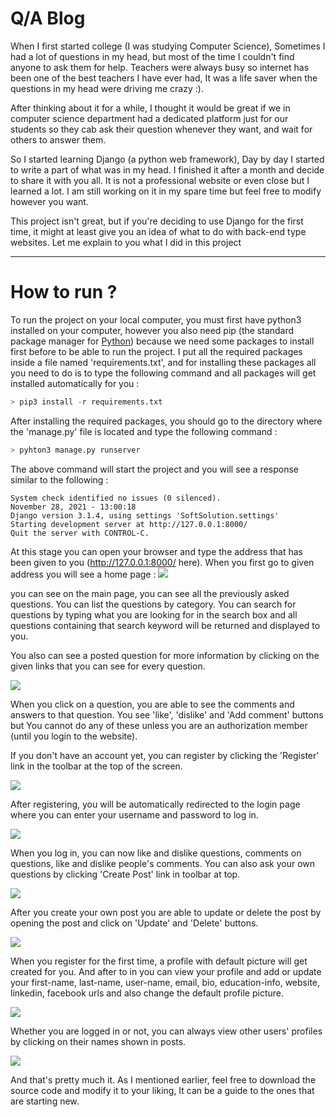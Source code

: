 # Q/A Blog
When I first started college (I was studying Computer Science), Sometimes I had a lot of questions in my head, but most of the time I couldn't find anyone to ask them for help. Teachers were always busy so internet has been one of the best teachers I have ever had, It was a life saver when the questions in my head were driving me crazy :).

After thinking about it for a while, I thought it would be great if we in computer science department had a dedicated platform just for our students so they cab ask their question whenever they want,  and wait for others to answer them. 

So I started learning Django (a python web framework), Day by day I started to write a part of what was in my head. I finished it after a month and decide to share it with you all. It is not a professional website or even close but I learned a lot. I am still working on it in my spare time but feel free to modify however you want.

This project isn't great, but if you're deciding to use Django for the first time, it might at least give you an idea of what to do with back-end type websites. Let me explain to you what I did in this project

---

# How to run ?
To run the project on your local computer, you must first have python3 installed on your computer, however you also need pip (the standard package manager for [Python](https://www.python.org/))  because we need some packages to install first before to be able to run the project. I put all the required packages inside a file named 'requirements.txt', and for installing these packages all you need to do is to type the following command  and all packages will get installed automatically for you :

```python
> pip3 install -r requirements.txt
```

After installing the required packages, you should go to the directory where the 'manage.py' file is located and type the following command :

```python
> pyhton3 manage.py runserver
```

The above command will start the project and you will see a response similar to the following :

```
System check identified no issues (0 silenced).
November 28, 2021 - 13:00:18
Django version 3.1.4, using settings 'SoftSolution.settings'
Starting development server at http://127.0.0.1:8000/
Quit the server with CONTROL-C.
```

At this stage you can open your browser and type the address that has been given to you (http://127.0.0.1:8000/ here). When you first go to given address you will see  a home page :
![](./images/home_page.png)

 you can see on the main page, you can see all the previously asked questions. You can list the questions by category. You can search for questions by typing what you are looking for in the search box and all questions containing that search keyword will be returned and displayed to you.

You also can see a posted question for more information by clicking on the given links that you can see for every question.

![](./images/detailed_page.png)

When you click on a question, you are able to see the comments and answers to that question. You see 'like', 'dislike' and 'Add comment' buttons but You cannot do any of these unless you are an authorization member (until you login to the website).

If you don't have an account yet, you can register by clicking the 'Register' link in the toolbar at the top of the screen.

![](./images/register.png)

After registering, you will be automatically redirected to the login page where you can enter your username and password to log in.

![](./images/login.png)

When you log in,  you can now like and dislike questions, comments on questions, like and dislike people's comments. You can also ask your own questions by clicking  'Create Post' link in toolbar at top.

![](./images/create_post.png)

After you create your own post you are able to update or delete the post by opening the post and click on 'Update' and 'Delete' buttons.

![](./images/update_delete_post.png)

When you register for the first time, a profile with default picture will get created for you. And after to in you can view your profile and add or update your first-name, last-name, user-name, email, bio, education-info, website, linkedin, facebook urls and also change the default profile picture.

![](./images/profile.png)

Whether you are logged in or not, you can always view other users' profiles by clicking on their names  shown in posts.

![](./images/users_profile.png)

And that's pretty much it. As I mentioned earlier, feel free to download the source code and modify it to your liking, It can be a guide to the ones that are starting new.
